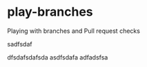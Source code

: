 # play-branches
Playing with branches and Pull request checks

sadfsdaf

dfsdafsdafsda
asdfsdafa
adfadsfsa
